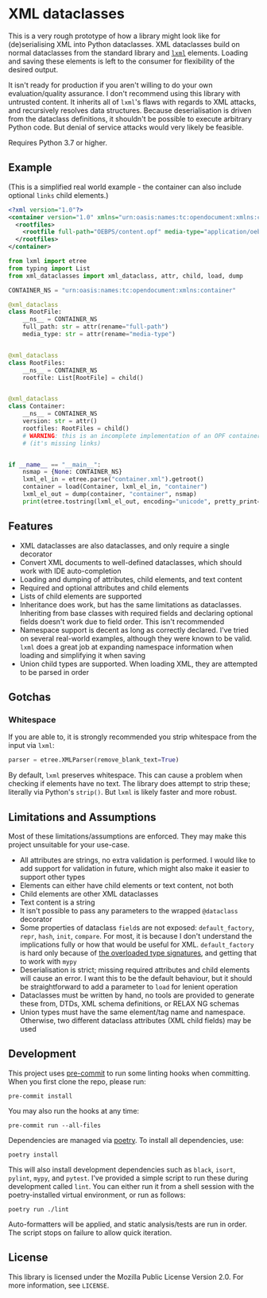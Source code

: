 # XML dataclasses

This is a very rough prototype of how a library might look like for (de)serialising XML into  Python dataclasses. XML dataclasses build on normal dataclasses from the standard library and [`lxml`](https://pypi.org/project/lxml/) elements. Loading and saving these elements is left to the consumer for flexibility of the desired output.

It isn't ready for production if you aren't willing to do your own evaluation/quality assurance. I don't recommend using this library with untrusted content. It inherits all of `lxml`'s flaws with regards to XML attacks, and recursively resolves data structures. Because deserialisation is driven from the dataclass definitions, it shouldn't be possible to execute arbitrary Python code. But denial of service attacks would very likely be feasible.

Requires Python 3.7 or higher.

## Example

(This is a simplified real world example - the container can also include optional `links` child elements.)

```xml
<?xml version="1.0"?>
<container version="1.0" xmlns="urn:oasis:names:tc:opendocument:xmlns:container">
  <rootfiles>
    <rootfile full-path="OEBPS/content.opf" media-type="application/oebps-package+xml" />
  </rootfiles>
</container>
```

```python
from lxml import etree
from typing import List
from xml_dataclasses import xml_dataclass, attr, child, load, dump

CONTAINER_NS = "urn:oasis:names:tc:opendocument:xmlns:container"

@xml_dataclass
class RootFile:
    __ns__ = CONTAINER_NS
    full_path: str = attr(rename="full-path")
    media_type: str = attr(rename="media-type")


@xml_dataclass
class RootFiles:
    __ns__ = CONTAINER_NS
    rootfile: List[RootFile] = child()


@xml_dataclass
class Container:
    __ns__ = CONTAINER_NS
    version: str = attr()
    rootfiles: RootFiles = child()
    # WARNING: this is an incomplete implementation of an OPF container
    # (it's missing links)


if __name__ == "__main__":
    nsmap = {None: CONTAINER_NS}
    lxml_el_in = etree.parse("container.xml").getroot()
    container = load(Container, lxml_el_in, "container")
    lxml_el_out = dump(container, "container", nsmap)
    print(etree.tostring(lxml_el_out, encoding="unicode", pretty_print=True))
```

## Features

* XML dataclasses are also dataclasses, and only require a single decorator
* Convert XML documents to well-defined dataclasses, which should work with IDE auto-completion
* Loading and dumping of attributes, child elements, and text content
* Required and optional attributes and child elements
* Lists of child elements are supported
* Inheritance does work, but has the same limitations as dataclasses. Inheriting from base classes with required fields and declaring optional fields doesn't work due to field order. This isn't recommended
* Namespace support is decent as long as correctly declared. I've tried on several real-world examples, although they were known to be valid. `lxml` does a great job at expanding namespace information when loading and simplifying it when saving
* Union child types are supported. When loading XML, they are attempted to be parsed in order

## Gotchas

### Whitespace

If you are able to, it is strongly recommended you strip whitespace from the input via `lxml`:

```python
parser = etree.XMLParser(remove_blank_text=True)
```

By default, `lxml` preserves whitespace. This can cause a problem when checking if elements have no text. The library does attempt to strip these; literally via Python's `strip()`. But `lxml` is likely faster and more robust.

## Limitations and Assumptions

Most of these limitations/assumptions are enforced. They may make this project unsuitable for your use-case.

* All attributes are strings, no extra validation is performed. I would like to add support for validation in future, which might also make it easier to support other types
* Elements can either have child elements or text content, not both
* Child elements are other XML dataclasses
* Text content is a string
* It isn't possible to pass any parameters to the wrapped `@dataclass` decorator
* Some properties of dataclass `field`s are not exposed: `default_factory`, `repr`, `hash`, `init`, `compare`. For most, it is because I don't understand the implications fully or how that would be useful for XML. `default_factory` is hard only because of [the overloaded type signatures](https://github.com/python/typeshed/blob/master/stdlib/3.7/dataclasses.pyi), and getting that to work with `mypy`
* Deserialisation is strict; missing required attributes and child elements will cause an error. I want this to be the default behaviour, but it should be straightforward to add a parameter to `load` for lenient operation
* Dataclasses must be written by hand, no tools are provided to generate these from, DTDs, XML schema definitions, or RELAX NG schemas
* Union types must have the same element/tag name and namespace. Otherwise, two different dataclass attributes (XML child fields) may be used

## Development

This project uses [pre-commit](https://pre-commit.com/) to run some linting hooks when committing. When you first clone the repo, please run:

```
pre-commit install
```

You may also run the hooks at any time:

```
pre-commit run --all-files
```

Dependencies are managed via [poetry](https://python-poetry.org/). To install all dependencies, use:

```
poetry install
```

This will also install development dependencies such as `black`, `isort`, `pylint`, `mypy`, and `pytest`. I've provided a simple script to run these during development called `lint`. You can either run it from a shell session with the poetry-installed virtual environment, or run as follows:

```
poetry run ./lint
```

Auto-formatters will be applied, and static analysis/tests are run in order. The script stops on failure to allow quick iteration.

## License

This library is licensed under the Mozilla Public License Version 2.0. For more information, see `LICENSE`.
